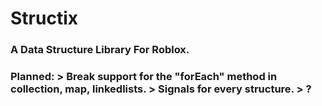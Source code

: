 <h1>
  Structix
</h1>

<h3>
    A Data Structure Library For Roblox.
</h3>

<h3>
  Planned:
  > Break support for the "forEach" method in collection, map, linkedlists.
  > Signals for every structure.
  > ?
</h3>
